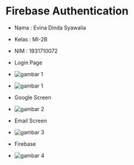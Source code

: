 # Firebase Authentication


- Nama : Evina Dinda Syawalia
- Kelas : MI-2B
- NIM : 1931710072

- Login Page
-  ![gambar 1](assets/img1.jpeg)
-  ![gambar 1](assets/img5.jpeg)
- Google Screen
- ![gambar 2](assets/img2.jpeg)
-  Email Screen
-  ![gambar 3](assets/img3.jpeg)
-  Firebase
-  ![gambar 4](assets/img4.jpg)
